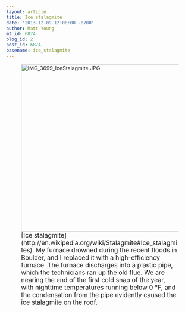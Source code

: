 ```yaml
---
layout: article
title: Ice stalagmite
date: '2013-12-09 12:00:00 -0700'
author: Matt Young
mt_id: 6874
blog_id: 2
post_id: 6874
basename: ice_stalagmite
---
```

<figure>
<img src="{{ site.baseurl }}/uploads/2013/IMG_3699_IceStalagmite.JPG" alt="IMG_3699_IceStalagmite.JPG" width="600" height="450" />
<figcaption markdown="span">
<big>[Ice stalagmite](http://en.wikipedia.org/wiki/Stalagmite#Ice_stalagmites).  My furnace drowned during the recent floods in Boulder, and I replaced it with a high-efficiency furnace. The furnace discharges into a plastic pipe, which the technicians ran up the old flue. We are nearing the end of the first cold snap of the year, with nighttime temperatures running below 0 &deg;F, and the condensation from the pipe evidently caused the ice stalagmite on the roof.</big>

</figcaption>
</figure>
